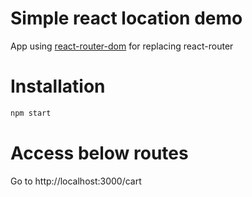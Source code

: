 # Simple react location demo

App using [react-router-dom](https://www.npmjs.com/package/react-router-dom)
for replacing react-router

# Installation

```sh
npm start
```

# Access below routes

Go to http://localhost:3000/cart
